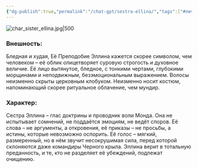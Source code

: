 ```yaml
---
{"dg-publish":true,"permalink":"/chat-gpt/sestra-ellina/","tags":["#личность"]}
---
```


![char_sister_ellina.jpg|500](/img/user/09.%20files/char_sister_ellina.jpg)
### Внешность:  
Бледная и худая, Её Преподобие Эллина кажется скорее символом, чем человеком – её облик олицетворяет суровую строгость и духовное величие. Её лицо вытянутое, бледное, с тонкими чертами, глубокими морщинами и неподвижным, безэмоциональным выражением. Волосы неизменно скрыты церковным клобуком. Неизменно носит костюм, напоминающий скорее ритуальное облачение, чем мундир.

### Характер:  
Сестра Эллина – глас доктрины и проводник воли Монда. Она не испытывает сомнений, не поддаётся эмоциям, не ведёт споров. Её слова – не аргументы, а откровения, её приказы – не просьбы, а истины, которые невозможно оспорить. Её голос – мягкий, размеренный, но в нём звучит несокрушимая сила, перед которой склоняются даже командиры Черного крыла. Эллина верит в тотальную преданность, и те, кто не разделяет её убеждений, подлежат очищению.